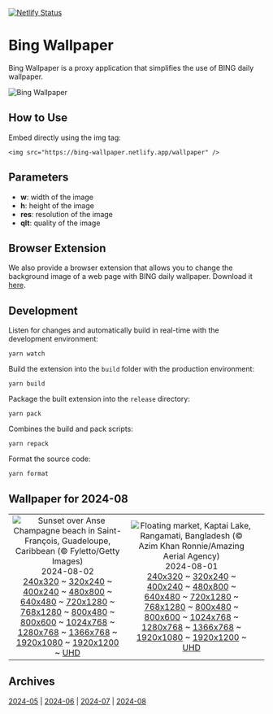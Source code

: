 [![Netlify Status](https://api.netlify.com/api/v1/badges/65b1ff01-580c-4c31-972b-5e0ab2d51260/deploy-status)](https://app.netlify.com/sites/bing-wallpaper/deploys)

# Bing Wallpaper

Bing Wallpaper is a proxy application that simplifies the use of BING daily wallpaper.

![Bing Wallpaper](https://bing-wallpaper.netlify.app/wallpaper)

## How to Use

Embed directly using the img tag:

```
<img src="https://bing-wallpaper.netlify.app/wallpaper" />
```

## Parameters

- **w**: width of the image
- **h**: height of the image
- **res**: resolution of the image
- **qlt**: quality of the image

## Browser Extension

We also provide a browser extension that allows you to change the background image of a web page with BING daily wallpaper. Download it [here](https://github.com/antiheroguy/bing-wallpaper/releases).

## Development

Listen for changes and automatically build in real-time with the development environment:

```
yarn watch
```

Build the extension into the `build` folder with the production environment:

```
yarn build
```

Package the built extension into the `release` directory:

```
yarn pack
```

Combines the build and pack scripts:

```
yarn repack
```

Format the source code:

```
yarn format
```

## Wallpaper for 2024-08
|      |      |      |
| :----: | :----: | :----: |
|![Sunset over Anse Champagne beach in Saint-François, Guadeloupe, Caribbean (© Fyletto/Getty Images)](https://www.bing.com/th?id=OHR.SaintFrancois_ROW4592386961_320x240.jpg)<br />2024-08-02<br />[240x320](https://www.bing.com/th?id=OHR.SaintFrancois_ROW4592386961_240x320.jpg) ~ [320x240](https://www.bing.com/th?id=OHR.SaintFrancois_ROW4592386961_320x240.jpg) ~ [400x240](https://www.bing.com/th?id=OHR.SaintFrancois_ROW4592386961_400x240.jpg) ~ [480x800](https://www.bing.com/th?id=OHR.SaintFrancois_ROW4592386961_480x800.jpg) ~ [640x480](https://www.bing.com/th?id=OHR.SaintFrancois_ROW4592386961_640x480.jpg) ~ [720x1280](https://www.bing.com/th?id=OHR.SaintFrancois_ROW4592386961_720x1280.jpg) ~ [768x1280](https://www.bing.com/th?id=OHR.SaintFrancois_ROW4592386961_768x1280.jpg) ~ [800x480](https://www.bing.com/th?id=OHR.SaintFrancois_ROW4592386961_800x480.jpg) ~ [800x600](https://www.bing.com/th?id=OHR.SaintFrancois_ROW4592386961_800x600.jpg) ~ [1024x768](https://www.bing.com/th?id=OHR.SaintFrancois_ROW4592386961_1024x768.jpg) ~ [1280x768](https://www.bing.com/th?id=OHR.SaintFrancois_ROW4592386961_1280x768.jpg) ~ [1366x768](https://www.bing.com/th?id=OHR.SaintFrancois_ROW4592386961_1366x768.jpg) ~ [1920x1080](https://www.bing.com/th?id=OHR.SaintFrancois_ROW4592386961_1920x1080.jpg) ~ [1920x1200](https://www.bing.com/th?id=OHR.SaintFrancois_ROW4592386961_1920x1200.jpg) ~ [UHD](https://www.bing.com/th?id=OHR.SaintFrancois_ROW4592386961_UHD.jpg)|![Floating market, Kaptai Lake, Rangamati, Bangladesh (© Azim Khan Ronnie/Amazing Aerial Agency)](https://www.bing.com/th?id=OHR.KaptaiLake_ROW4385548420_320x240.jpg)<br />2024-08-01<br />[240x320](https://www.bing.com/th?id=OHR.KaptaiLake_ROW4385548420_240x320.jpg) ~ [320x240](https://www.bing.com/th?id=OHR.KaptaiLake_ROW4385548420_320x240.jpg) ~ [400x240](https://www.bing.com/th?id=OHR.KaptaiLake_ROW4385548420_400x240.jpg) ~ [480x800](https://www.bing.com/th?id=OHR.KaptaiLake_ROW4385548420_480x800.jpg) ~ [640x480](https://www.bing.com/th?id=OHR.KaptaiLake_ROW4385548420_640x480.jpg) ~ [720x1280](https://www.bing.com/th?id=OHR.KaptaiLake_ROW4385548420_720x1280.jpg) ~ [768x1280](https://www.bing.com/th?id=OHR.KaptaiLake_ROW4385548420_768x1280.jpg) ~ [800x480](https://www.bing.com/th?id=OHR.KaptaiLake_ROW4385548420_800x480.jpg) ~ [800x600](https://www.bing.com/th?id=OHR.KaptaiLake_ROW4385548420_800x600.jpg) ~ [1024x768](https://www.bing.com/th?id=OHR.KaptaiLake_ROW4385548420_1024x768.jpg) ~ [1280x768](https://www.bing.com/th?id=OHR.KaptaiLake_ROW4385548420_1280x768.jpg) ~ [1366x768](https://www.bing.com/th?id=OHR.KaptaiLake_ROW4385548420_1366x768.jpg) ~ [1920x1080](https://www.bing.com/th?id=OHR.KaptaiLake_ROW4385548420_1920x1080.jpg) ~ [1920x1200](https://www.bing.com/th?id=OHR.KaptaiLake_ROW4385548420_1920x1200.jpg) ~ [UHD](https://www.bing.com/th?id=OHR.KaptaiLake_ROW4385548420_UHD.jpg)|

## Archives
[2024-05](/archives/2024-05/) | [2024-06](/archives/2024-06/) | [2024-07](/archives/2024-07/) | [2024-08](/archives/2024-08/)
